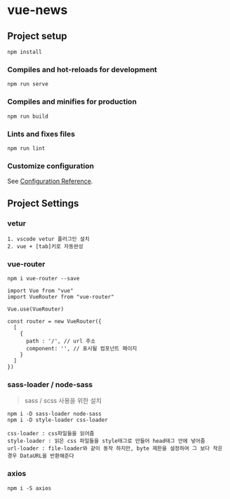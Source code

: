 # vue-news

## Project setup
```
npm install
```

### Compiles and hot-reloads for development
```
npm run serve
```

### Compiles and minifies for production
```
npm run build
```

### Lints and fixes files
```
npm run lint
```

### Customize configuration
See [Configuration Reference](https://cli.vuejs.org/config/).

## Project Settings
### vetur
```
1. vscode vetur 플러그인 설치
2. vue + [tab]키로 자동완성
```
### vue-router
```
npm i vue-router --save
```
```
import Vue from "vue"
import VueRouter from "vue-router"

Vue.use(VueRouter)

const router = new VueRouter({
  [
    {
      path : '/', // url 주소
      component: '', // 표시될 컴포넌트 페이지
    }
  ]
})
```

### sass-loader / node-sass
>sass / scss 사용을 위한 설치
```
npm i -D sass-loader node-sass
npm i -D style-loader css-loader
```

```
css-loader : css파일들을 읽어줌
style-loader : 읽은 css 파일들을 style태그로 만들어 head태그 안에 넣어줌
url-loader : file-loader와 같이 동작 하지만, byte 제한을 설정하여 그 보다 작은 경우 DataURL을 반환해준다
```

### axios

```
npm i -S axios
```
